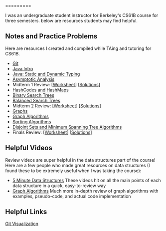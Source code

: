 ﻿=========

I was an undergraduate student instructor for Berkeley's CS61B course for three semesters. below are resources students may find helpful.  
  


Notes and Practice Problems
-------------
Here are resources I created and compiled while TAing and tutoring for CS61B.

 - [Git](/notes/git.html)
 - [Java Intro](/notes/java_intro.html)
 - [Java: Static and Dynamic Typing](/notes/StaticDynamic.pdf)
 - [Asymptotic Analysis](/notes/Asymptotics.pdf)
 - Midterm 1 Review: [[Worksheet](/notes/MT-1-Review.pdf)] [[Solutions](/notes/MT-1-Review-Sols.pdf)]
 - [HashCodes and HashMaps](/notes/Hashing.pdf)
 - [Binary Search Trees](/notes/BinarySearchTree.pdf)
 - [Balanced Search Trees](/notes/BalancedSearchTrees.pdf)
 - Midterm 2 Review: [[Worksheet](/notes/MT-2-Review.pdf)] [[Solutions](/notes/MT2-Solutions.pdf)]
 - [Graphs](/notes/Graphs.pdf)
 - [Graph Algorithms](/notes/GraphAlgorithms.pdf)
 - [Sorting Algorithms](/notes/SortingI.pdf)
 - [Disjoint Sets and Minimum Spanning Tree Algorithms](/notes/Kruskals-DisjointSets.pdf)
 - Finals Review: [[Worksheet](/notes/FinalReview-Worksheet.pdf)] [[Solutions](/notes/FinalReview-Solutions.pdf)]
  
  


Helpful Videos
-------------
Review videos are super helpful in the data structures part of the course! Here are a few people who made great resources
on data structures (I found these to be extremely useful when I was taking the course):

 - [5 Minute Data Structures](https://www.youtube.com/playlist?list=PLlipSLnrfrUlclWAcvmyxcn6R7tzwALhM)
	These videos hit on all the main points of each data structure in a quick, easy-to-review way 
 - [Graph Algorithms](https://www.youtube.com/playlist?list=PLrmLmBdmIlpu2f2g8ltqaaCZiq6GJvl1j)
	Much more in-depth review of graph algorithms with examples, pseudo-code, and actual code implementation
  
  


Helpful Links
-------------
[Git Visualization](https://onlywei.github.io/explain-git-with-d3/)
